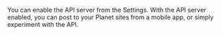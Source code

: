 You can enable the API server from the Settings. With the API server enabled, you can post to your Planet sites from a mobile app, or simply experiment with the API.
